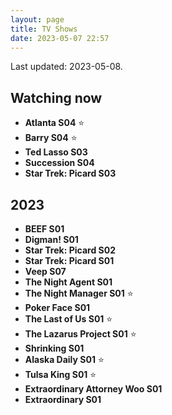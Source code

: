 ```yaml
---
layout: page
title: TV Shows
date: 2023-05-07 22:57
---
```


Last updated: 2023-05-08.

## Watching now

* **Atlanta S04** ⭐️
* **Barry S04** ⭐️
* **Ted Lasso S03**
* **Succession S04**
* **Star Trek: Picard S03**

## 2023

* **BEEF S01**
* **Digman! S01**
* **Star Trek: Picard S02**
* **Star Trek: Picard S01**
* **Veep S07**
* **The Night Agent S01**
* **The Night Manager S01** ⭐️
* **Poker Face S01**
* **The Last of Us S01** ⭐️
* **The Lazarus Project S01** ⭐️
* **Shrinking S01**
* **Alaska Daily S01** ⭐️
* **Tulsa King S01** ⭐️
* **Extraordinary Attorney Woo S01**
* **Extraordinary S01**

